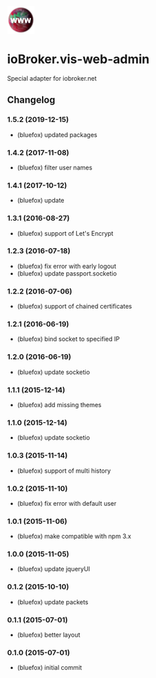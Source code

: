 ![Logo](admin/vis-web-admin.png)
# ioBroker.vis-web-admin

Special adapter for iobroker.net

## Changelog
### 1.5.2 (2019-12-15)
* (bluefox) updated packages

### 1.4.2 (2017-11-08)
* (bluefox) filter user names

### 1.4.1 (2017-10-12)
* (bluefox) update

### 1.3.1 (2016-08-27)
* (bluefox) support of Let's Encrypt

### 1.2.3 (2016-07-18)
* (bluefox) fix error with early logout
* (bluefox) update passport.socketio

### 1.2.2 (2016-07-06)
* (bluefox) support of chained certificates

### 1.2.1 (2016-06-19)
* (bluefox) bind socket to specified IP

### 1.2.0 (2016-06-19)
* (bluefox) update socketio

### 1.1.1 (2015-12-14)
* (bluefox) add missing themes

### 1.1.0 (2015-12-14)
* (bluefox) update socketio

### 1.0.3 (2015-11-14)
* (bluefox) support of multi history

### 1.0.2 (2015-11-10)
* (bluefox) fix error with default user

### 1.0.1 (2015-11-06)
* (bluefox) make compatible with npm 3.x

### 1.0.0 (2015-11-05)
* (bluefox) update jqueryUI

### 0.1.2 (2015-10-10)
* (bluefox) update packets

### 0.1.1 (2015-07-01)
* (bluefox) better layout

### 0.1.0 (2015-07-01)
* (bluefox) initial commit

